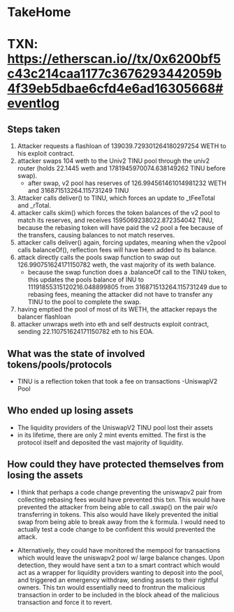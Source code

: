# TakeHome 

# TXN: https://etherscan.io//tx/0x6200bf5c43c214caa1177c3676293442059b4f39eb5dbae6cfd4e6ad16305668#eventlog

## Steps taken

1. Attacker requests a flashloan of 139039.729301264180297254 WETH to his exploit contract. 
2. attacker swaps 104 weth to the Univ2 TINU pool through the univ2 router (holds 22.1445 weth and 1781945970074.638149262 TINU before swap). 
    - after swap, v2 pool has reserves of 126.994561461014981232 WETH and 316871513264.115731249 TINU 
3. Attacker calls deliver() to TINU, which forces an update to _tFeeTotal and _rTotal. 
4. attacker calls skim() which forces the token balances of the v2 pool to match its reserves, and receives 1595069238022.872354042 TINU, because the rebasing token will have paid the v2 pool a fee because of the transfers, causing balances to not match reserves. 
5. attacker calls deliver() again, forcing updates, meaning when the v2pool calls balanceOf(), reflection fees will have been added to its balance.
6. attack directly calls the pools swap function to swap out 126.990751624171150782 weth, the vast majority of its weth balance. 
    - because the swap function does a .balanceOf call to the TINU token, this updates the pools balance of INU to 11191855315120216.048899805 from 316871513264.115731249 due to rebasing fees, meaning the attacker did not have to transfer any TINU to the pool to complete the swap.
5. having emptied the pool of most of its WETH, the attacker repays the balancer flashloan
6. attacker unwraps weth into eth and self destructs exploit contract, sending 22.110751624171150782 eth to his EOA. 

## What was the state of involved tokens/pools/protocols

- TINU is a reflection token that took a fee on transactions
-UniswapV2 Pool 

## Who ended up losing assets

- The liquidity providers of the UniswapV2 TINU pool lost their assets
- in its lifetime, there are only 2 mint events emitted. The first is the protocol itself and deposited the vast majority of liquidity.

## How could they have protected themselves from losing the assets

- I think that perhaps a code change preventing the uniswapv2 pair from collecting rebasing fees would have prevented this txn. This would have prevented the attacker from being able to call .swap() on the pair w/o transferring in tokens. This also would have likely prevented the initial swap from being able to break away from the k formula. I would need to actually test a code change to be confident this would prevented the attack. 

- Alternatively, they could have monitored the mempool for   transactions which would leave the uniswapv2 pool w/ large balance changes. Upon detection, they would have sent a txn to  a smart contract which would act as a wrapper for liquidity providers wanting to deposit into the pool, and triggered an emergency withdraw, sending assets to their rightful owners. This txn would essentially need to frontrun the malicious transaction in order to be included in the block ahead of the malicious transaction and force it to revert. 
